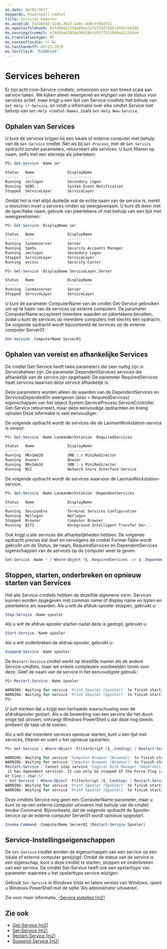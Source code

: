 ```yaml
---
ms.date: 06/05/2017
keywords: PowerShell-cmdlet
title: Services beheren
ms.assetid: 7a410e4d-514b-4813-ba0c-0d8cef88df31
ms.openlocfilehash: 81fd8802215da80ce22fa3fd4750b1df6efe8206
ms.sourcegitcommit: e7445ba8203da304286c591ff513900ad1c244a4
ms.translationtype: MT
ms.contentlocale: nl-NL
ms.lasthandoff: 04/23/2019
ms.locfileid: "62086184"
---
```

# <a name="managing-services"></a>Services beheren

Er zijn acht core-Service-cmdlets, ontworpen voor een breed scala aan service-taken. We kijken alleen weergeven en wijzigen van de status voor services actief, maar krijgt u een lijst van Service-cmdlets met behulp van `Get-Help \*-Service`, en vindt u informatie over elke cmdlet Service met behulp van `Get-Help <Cmdlet-Name>`, zoals `Get-Help New-Service`.

## <a name="getting-services"></a>Ophalen van Services

U kunt de services krijgen bij een lokale of externe computer met behulp van de `Get-Service` cmdlet. Net als bij `Get-Process`, met de `Get-Service` opdracht zonder parameters, retourneert alle services. U kunt filteren op naam, zelfs met een sterretje als jokerteken:

```powershell
PS> Get-Service -Name se*

Status   Name               DisplayName
------   ----               -----------
Running  seclogon           Secondary Logon
Running  SENS               System Event Notification
Stopped  ServiceLayer       ServiceLayer
```

Omdat het is niet altijd duidelijk wat de echte naam van de service is, merkt u misschien moet u services vinden op weergavenaam. U kunt dit doen met de specifieke naam, gebruik van jokertekens of met behulp van een lijst met weergavenamen:

```powershell
PS> Get-Service -DisplayName se*

Status   Name               DisplayName
------   ----               -----------
Running  lanmanserver       Server
Running  SamSs              Security Accounts Manager
Running  seclogon           Secondary Logon
Stopped  ServiceLayer       ServiceLayer
Running  wscsvc             Security Center

PS> Get-Service -DisplayName ServiceLayer,Server

Status   Name               DisplayName
------   ----               -----------
Running  lanmanserver       Server
Stopped  ServiceLayer       ServiceLayer
```

U kunt de parameter ComputerName van de cmdlet Get-Service gebruiken om op te halen van de services op externe computers. De parameter ComputerName accepteert meerdere waarden en jokertekens bevatten, zodat u kunt de services op meerdere computers met slechts één opdracht. De volgende opdracht wordt bijvoorbeeld de services op de externe computer Server01.

```powershell
Get-Service -ComputerName Server01
```

## <a name="getting-required-and-dependent-services"></a>Ophalen van vereist en afhankelijke Services

De cmdlet Get-Service heeft twee parameters die zeer nuttig zijn in Servicebeheer zijn. De parameter DependentServices services die afhankelijk van de service zijn opgehaald. De parameter RequiredServices haalt services waarvan deze service afhankelijk is.

Deze parameters worden alleen de waarden van de DependentServices en ServicesDependedOn weergeven (alias = RequiredServices) eigenschappen van het object System.ServiceProcess.ServiceController Get-Service retourneert, maar deze eenvoudige opdrachten en breng ophalen Deze informatie is veel eenvoudiger.

De volgende opdracht wordt de services die de LanmanWorkstation-service is vereist.

```powershell
PS> Get-Service -Name LanmanWorkstation -RequiredServices

Status   Name               DisplayName
------   ----               -----------
Running  MRxSmb20           SMB 2.0 MiniRedirector
Running  bowser             Bowser
Running  MRxSmb10           SMB 1.x MiniRedirector
Running  NSI                Network Store Interface Service
```

De volgende opdracht wordt de services waarvoor de LanmanWorkstation-service.

```powershell
PS> Get-Service -Name LanmanWorkstation -DependentServices

Status   Name               DisplayName
------   ----               -----------
Running  SessionEnv         Terminal Services Configuration
Running  Netlogon           Netlogon
Stopped  Browser            Computer Browser
Running  BITS               Background Intelligent Transfer Ser...
```

Ook krijgt u alle services die afhankelijkheden hebben. De volgende opdracht precies dat doet en vervolgens de cmdlet Format-Table wordt gebruikt om de Status, de naam, RequiredServices en DependentServices eigenschappen van de services op de computer weer te geven.

```powershell
Get-Service -Name * | Where-Object {$_.RequiredServices -or $_.DependentServices} | Format-Table -Property Status, Name, RequiredServices, DependentServices -auto
```

## <a name="stopping-starting-suspending-and-restarting-services"></a>Stoppen, starten, onderbreken en opnieuw starten van Services

Het alle Service-cmdlets hebben de dezelfde algemene vorm. Services kunnen worden opgegeven met common name of display name en lijsten en jokertekens als waarden. Als u wilt de afdruk-spooler stoppen, gebruikt u:

```powershell
Stop-Service -Name spooler
```

Als u wilt de afdruk-spooler starten nadat deze is gestopt, gebruikt u:

```powershell
Start-Service -Name spooler
```

Als u wilt onderbreken de afdruk-spooler, gebruikt u:

```powershell
Suspend-Service -Name spooler
```

De `Restart-Service` cmdlet werkt op dezelfde manier als de andere Service-cmdlets, maar we enkele complexere voorbeelden tonen voor deze. Geef de naam van de service in het eenvoudigste gebruik:

```powershell
PS> Restart-Service -Name spooler

WARNING: Waiting for service 'Print Spooler (Spooler)' to finish starting...
WARNING: Waiting for service 'Print Spooler (Spooler)' to finish starting...
PS>
```

U zult merken dat u krijgt een herhaalde waarschuwing over de afdrukspooler gestart. Als u de bewerking van een service die het duurt enige tijd uitvoert, ontvangt Windows PowerShell u dat deze nog steeds probeert de taak uit te voeren.

Als u wilt dat meerdere services opnieuw starten, kunt u een lijst met services, filteren en voert u het opnieuw opstarten:

```powershell
PS> Get-Service | Where-Object -FilterScript {$_.CanStop} | Restart-Service

WARNING: Waiting for service 'Computer Browser (Browser)' to finish stopping...
WARNING: Waiting for service 'Computer Browser (Browser)' to finish stopping...
Restart-Service : Cannot stop service 'Logical Disk Manager (dmserver)' because
 it has dependent services. It can only be stopped if the Force flag is set.
At line:1 char:57
+ Get-Service | Where-Object -FilterScript {$_.CanStop} | Restart-Service <<<<
WARNING: Waiting for service 'Print Spooler (Spooler)' to finish starting...
WARNING: Waiting for service 'Print Spooler (Spooler)' to finish starting...
```

Deze cmdlets Service nog geen een ComputerName-parameter, maar u kunt ze op een externe computer uitvoeren met behulp van de cmdlet Invoke-Command. Bijvoorbeeld, dat de volgende opdracht de Spooler-service op de externe computer Server01 wordt opnieuw opgestart.

```powershell
Invoke-Command -ComputerName Server01 {Restart-Service Spooler}
```

## <a name="setting-service-properties"></a>Service-Instellingseigenschappen

De `Set-Service` cmdlet worden de eigenschappen van een service op een lokale of externe computer gewijzigd. Omdat de status van de service is een eigenschap, kunt u deze cmdlet te starten, stoppen en onderbreken van een service.
De cmdlet Set-Service heeft ook een opstarttype van parameter waarmee u het opstarttype service wijzigen.

Gebruik `Set-Service` in Windows Vista en latere versies van Windows, opent u Windows PowerShell met de optie 'Als administrator uitvoeren'.

Zie voor meer informatie, [-Service instellen [m2]](https://technet.microsoft.com/library/b71e29ed-372b-4e32-a4b7-5eb6216e56c3)

## <a name="see-also"></a>Zie ook

- [Get-Service [m2]](https://technet.microsoft.com/en-us/library/0a09cb22-0a1c-4a79-9851-4e53075f9cf6)
- [Set-Service [m2]](https://technet.microsoft.com/library/b71e29ed-372b-4e32-a4b7-5eb6216e56c3)
- [Restart-Service [m2]](https://technet.microsoft.com/en-us/library/45acf50d-2277-4523-baf7-ce7ced977d0f)
- [Suspend-Service [m2]](https://technet.microsoft.com/en-us/library/c8492b87-0e21-4faf-8054-3c83c2ec2826)
